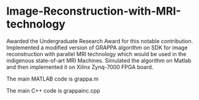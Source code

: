 # Image-Reconstruction-with-MRI-technology

Awarded the Undergraduate Research Award for this notable contribution.
Implemented a modified version of GRAPPA algorithm on SDK for image reconstruction with parallel MRI technology which would be used in the indigenous state-of-art MRI Machines.
Simulated the algorithm on Matlab and then implemented it on Xilinx Zynq-7000 FPGA board.

The main MATLAB code is grappa.m

The main C++ code is grappainc.cpp
